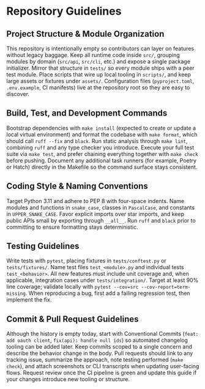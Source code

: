 # Repository Guidelines

## Project Structure & Module Organization
This repository is intentionally empty so contributors can layer on features without legacy baggage. Keep all runtime code inside `src/`, grouping modules by domain (`src/api`, `src/cli`, etc.) and expose a single package initializer. Mirror that structure in `tests/` so every module ships with a peer test module. Place scripts that wire up local tooling in `scripts/`, and keep large assets or fixtures under `assets/`. Configuration files (`pyproject.toml`, `.env.example`, CI manifests) live at the repository root so they are easy to discover.

## Build, Test, and Development Commands
Bootstrap dependencies with `make install` (expected to create or update a local virtual environment) and format the codebase with `make format`, which should call `ruff --fix` and `black`. Run static analysis through `make lint`, combining `ruff` and any type checker you introduce. Execute your full test suite via `make test`, and prefer chaining everything together with `make check` before pushing. Document any additional task runners (for example, Poetry or Hatch) directly in the Makefile so the command surface stays consistent.

## Coding Style & Naming Conventions
Target Python 3.11 and adhere to PEP 8 with four-space indents. Name modules and functions in `snake_case`, classes in `PascalCase`, and constants in `UPPER_SNAKE_CASE`. Favor explicit imports over star imports, and keep public APIs small by exporting through `__all__`. Run `ruff` and `black` prior to committing to ensure formatting stays deterministic.

## Testing Guidelines
Write tests with `pytest`, placing fixtures in `tests/conftest.py` or `tests/fixtures/`. Name test files `test_<module>.py` and individual tests `test_<behavior>`. All new features must include unit coverage and, when applicable, integration cases under `tests/integration/`. Target at least 90% line coverage; validate locally with `pytest --cov=src --cov-report=term-missing`. When reproducing a bug, first add a failing regression test, then implement the fix.

## Commit & Pull Request Guidelines
Although the history is empty today, start with Conventional Commits (`feat: add oauth client`, `fix(api): handle null ids`) so automated changelog tooling can be added later. Keep commits scoped to a single concern and describe the behavior change in the body. Pull requests should link to any tracking issue, summarize the approach, note testing performed (`make check`), and attach screenshots or CLI transcripts when updating user-facing flows. Request review once the CI pipeline is green and update this guide if your changes introduce new tooling or structure.
